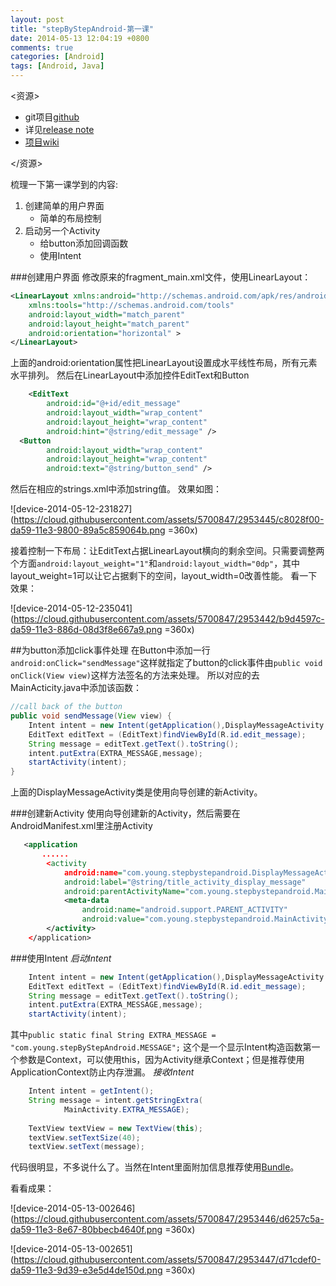 ```yaml
---
layout: post
title: "stepByStepAndroid-第一课"
date: 2014-05-13 12:04:19 +0800
comments: true
categories: [Android]
tags: [Android, Java]
---
```


<资源>  

 * git项目[github](https://github.com/LanderlYoung/stepByStepAndroid)
 * 详见[release note](https://github.com/LanderlYoung/stepByStepAndroid/releases) 
 * [项目wiki](https://github.com/LanderlYoung/stepByStepAndroid/wiki)

</资源>

梳理一下第一课学到的内容:

 1. 创建简单的用户界面
    * 简单的布局控制
 2. 启动另一个Activity
    * 给button添加回调函数
    * 使用Intent
<!--more-->

###创建用户界面
修改原来的fragment_main.xml文件，使用LinearLayout：
``` xml
<LinearLayout xmlns:android="http://schemas.android.com/apk/res/android"
    xmlns:tools="http://schemas.android.com/tools"
    android:layout_width="match_parent"
    android:layout_height="match_parent"
    android:orientation="horizontal" >
</LinearLayout>
```
上面的android:orientation属性把LinearLayout设置成水平线性布局，所有元素水平排列。
然后在LinearLayout中添加控件EditText和Button
``` xml
    <EditText 
        android:id="@+id/edit_message"
        android:layout_width="wrap_content"
        android:layout_height="wrap_content"
        android:hint="@string/edit_message" />
  <Button
        android:layout_width="wrap_content"
        android:layout_height="wrap_content"
        android:text="@string/button_send" />
```
然后在相应的strings.xml中添加string值。
效果如图：

![device-2014-05-12-231827](https://cloud.githubusercontent.com/assets/5700847/2953445/c8028f00-da59-11e3-9800-89a5c859064b.png =360x)

接着控制一下布局：让EditText占据LinearLayout横向的剩余空间。只需要调整两个方面`android:layout_weight="1"`和`android:layout_width="0dp"`，其中layout\_weight=1可以让它占据剩下的空间，layout\_width=0改善性能。
看一下效果：

![device-2014-05-12-235041](https://cloud.githubusercontent.com/assets/5700847/2953442/b9d4597c-da59-11e3-886d-08d3f8e667a9.png =360x)


##为button添加click事件处理
在Button中添加一行`android:onClick="sendMessage"`这样就指定了button的click事件由`public void onClick(View view)`这样方法签名的方法来处理。
所以对应的去MainActicity.java中添加该函数：
``` java
//call back of the button
public void sendMessage(View view) {
    Intent intent = new Intent(getApplication(),DisplayMessageActivity.class);
	EditText editText = (EditText)findViewById(R.id.edit_message);
	String message = editText.getText().toString();
	intent.putExtra(EXTRA_MESSAGE,message);
	startActivity(intent);
}
```
上面的DisplayMessageActivity类是使用向导创建的新Activity。

###创建新Activity
使用向导创建新的Activity，然后需要在AndroidManifest.xml里注册Activity

``` xml
   <application
       ......
        <activity
            android:name="com.young.stepbystepandroid.DisplayMessageActivity"
            android:label="@string/title_activity_display_message"
            android:parentActivityName="com.young.stepbystepandroid.MainActivity" >
            <meta-data
                android:name="android.support.PARENT_ACTIVITY"
                android:value="com.young.stepbystepandroid.MainActivity" />
        </activity>
    </application>
```

###使用Intent
*启动Intent*
``` java
    Intent intent = new Intent(getApplication(),DisplayMessageActivity.class);
    EditText editText = (EditText)findViewById(R.id.edit_message);
	String message = editText.getText().toString();
	intent.putExtra(EXTRA_MESSAGE,message);
	startActivity(intent);
```
其中`public static final String EXTRA_MESSAGE = "com.young.stepByStepAndroid.MESSAGE";`
这个是一个显示Intent构造函数第一个参数是Context，可以使用this，因为Activity继承Context；但是推荐使用ApplicationContext防止内存泄漏。
*接收Intent*
``` java
	Intent intent = getIntent();
	String message = intent.getStringExtra(
			MainActivity.EXTRA_MESSAGE);
	
	TextView textView = new TextView(this);
	textView.setTextSize(40);
	textView.setText(message);
```
代码很明显，不多说什么了。当然在Intent里面附加信息推荐使用[Bundle](http://developer.android.com/reference/android/os/Bundle.html)。

看看成果：

![device-2014-05-13-002646](https://cloud.githubusercontent.com/assets/5700847/2953446/d6257c5a-da59-11e3-8e67-80bbecb4640f.png =360x)

![device-2014-05-13-002651](https://cloud.githubusercontent.com/assets/5700847/2953447/d71cdef0-da59-11e3-9d39-e3e5d4de150d.png =360x)

		


